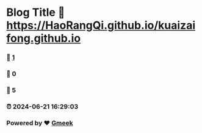 # Blog Title :link: https://HaoRangQi.github.io/kuaizaifong.github.io 
### :page_facing_up: [1](https://HaoRangQi.github.io/kuaizaifong.github.io/tag.html) 
### :speech_balloon: 0 
### :hibiscus: 5 
### :alarm_clock: 2024-06-21 16:29:03 
### Powered by :heart: [Gmeek](https://github.com/Meekdai/Gmeek)

